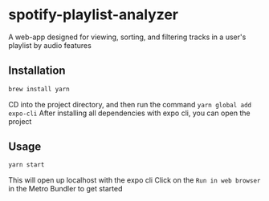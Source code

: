 # spotify-playlist-analyzer
A web-app designed for viewing, sorting, and filtering tracks in a user's playlist by audio features

## Installation

```bash
brew install yarn
```
CD into the project directory, and then run the command `yarn global add expo-cli`
After installing all dependencies with expo cli, you can open the project

## Usage

```bash
yarn start
```
This will open up localhost with the expo cli
Click on the `Run in web browser` in the Metro Bundler to get started